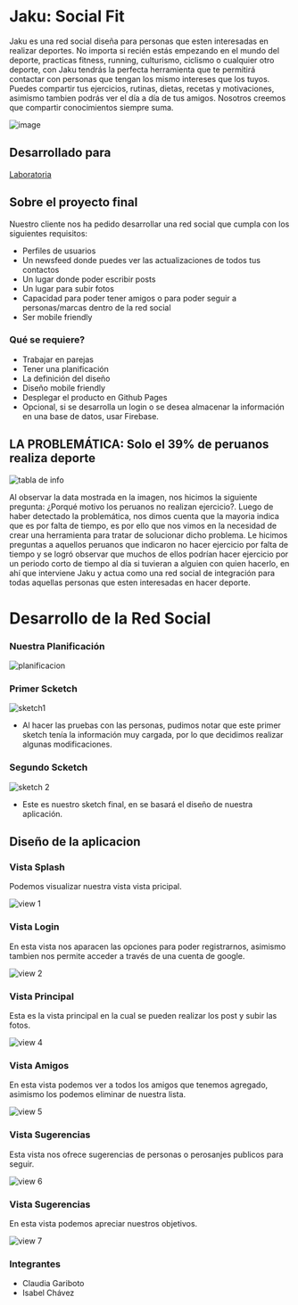 # Jaku: Social Fit

Jaku es una red social diseña para personas que esten interesadas en realizar deportes. No importa si recién estás empezando en el mundo del deporte, practicas fitness, running, culturismo, ciclismo o cualquier otro deporte, con Jaku tendrás la perfecta herramienta que te permitirá contactar con personas que tengan los mismo intereses que los tuyos. Puedes compartir tus ejercicios, rutinas, dietas, recetas y motivaciones, asimismo tambien podrás ver el día a día de tus amigos. Nosotros creemos que compartir conocimientos siempre suma.

![image](https://user-images.githubusercontent.com/32299835/37752005-af718e6c-2d63-11e8-87d2-8eaa4d52d0ed.png)

## Desarrollado para
 [Laboratoria](http://laboratoria.la)


## Sobre el proyecto final

Nuestro cliente nos ha pedido desarrollar una red social que cumpla con los siguientes requisitos:

- Perfiles de usuarios
- Un newsfeed donde puedes ver las actualizaciones de todos tus contactos
- Un lugar donde poder escribir posts
- Un lugar para subir fotos
- Capacidad para poder tener amigos o para poder seguir a personas/marcas dentro de la red social
- Ser mobile friendly

### Qué se requiere?

- Trabajar en parejas
- Tener una planificación
- La definición del diseño
- Diseño mobile friendly
- Desplegar el producto en Github Pages
- Opcional, si se desarrolla un login o se desea almacenar la información en una base de datos, usar Firebase.

## LA PROBLEMÁTICA: Solo el 39% de peruanos realiza deporte

![tabla de info](assets/readme/data.jpg)

Al observar la data mostrada en la imagen, nos hicimos la siguiente pregunta: ¿Porqué motivo los peruanos no realizan ejercicio?. Luego de haber detectado la problemática, nos dimos cuenta que la mayoria indica que es por falta de tiempo, es por ello que nos vimos en la necesidad de crear una herramienta para tratar de solucionar dicho problema. Le hicimos preguntas a aquellos peruanos que indicaron no hacer ejercicio por falta de tiempo y se logró observar que muchos de ellos podrían hacer ejercicio por un periodo corto de tiempo al día si tuvieran a alguien con quien hacerlo, en ahí que interviene Jaku y actua como una red social de integración para todas aquellas personas que esten interesadas en hacer deporte.

# Desarrollo de la Red Social

### Nuestra Planificación

![planificacion](assets/readme/planificacion.png)

### Primer Scketch

![sketch1](assets/readme/sketch1.jpg)

- Al hacer las pruebas con las personas, pudimos notar que este primer sketch tenía la información muy cargada, por lo que decidimos realizar algunas modificaciones.

### Segundo Scketch

![sketch 2](assets/readme/sketch2.jpg)

- Este es nuestro sketch final, en se basará el diseño de nuestra aplicación.

## Diseño de la aplicacion

### Vista Splash

Podemos visualizar nuestra vista vista pricipal.

![view 1](assets/readme/1.png)

### Vista Login

En esta vista nos aparacen las opciones para poder registrarnos, asimismo tambien nos permite acceder a través de una cuenta de google.

![view 2](assets/readme/2.png)


### Vista Principal

Esta es la vista principal en la cual se pueden realizar los post y subir las fotos.

![view 4](assets/readme/4.png)


### Vista Amigos

En esta vista podemos ver a todos los amigos que tenemos agregado, asimismo los podemos eliminar de nuestra lista.

![view 5](assets/readme/5.png)


### Vista Sugerencias

Esta vista nos ofrece sugerencias de personas o perosanjes publicos para seguir.

![view 6](assets/readme/6.png)


### Vista Sugerencias

En esta vista podemos apreciar nuestros objetivos.

![view 7](assets/readme/7.png)

### Integrantes

- Claudia Gariboto
- Isabel Chávez








